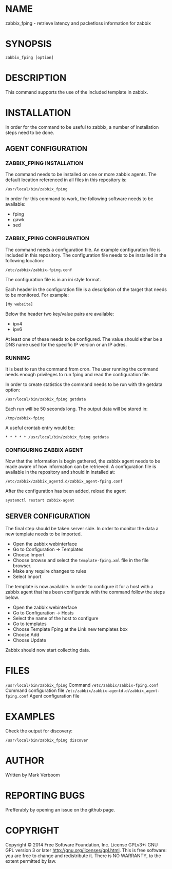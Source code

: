# NAME

zabbix_fping - retrieve latency and packetloss information for zabbix

# SYNOPSIS

`zabbix_fping [option]`

# DESCRIPTION

This command supports the use of the included template in zabbix.

# INSTALLATION

In order for the command to be useful to zabbix, a number of installation steps
need to be done.

## AGENT CONFIGURATION

### ZABBIX_FPING INSTALLATION

The command needs to be installed on one or more zabbix agents. The default location
referenced in all files in this repository is:

`/usr/local/bin/zabbix_fping`

In order for this command to work, the following software needs to be available:

* fping
* gawk
* sed

### ZABBIX_FPING CONFIGURATION

The command needs a configuration file. An example configuration file is included
in this repository. The configuration file needs to be installed in the following
location:

`/etc/zabbix/zabbix-fping.conf`

The configuration file is in an ini style format.

Each header in the configuration file is a description of the target that needs to
be monitored. For example:

`[My website]`

Below the header two key/value pairs are available:

* ipv4
* ipv6

At least one of these needs to be configured. The value should either be a DNS
name used for the specific IP version or an IP adres.

### RUNNING

It is best to run the command from cron. The user running the command needs enough
privileges to run fping and read the configuration file.

In order to create statistics the command needs to be run with the getdata option:

`/usr/local/bin/zabbix_fping getdata`

Each run will be 50 seconds long. The output data will be stored in:

`/tmp/zabbix-fping`

A useful crontab entry would be:

`* * * * * /usr/local/bin/zabbix_fping getdata`

### CONFIGURING ZABBIX AGENT

Now that the information is begin gathered, the zabbix agent needs to be made aware
of how information can be retrieved. A configuration file is available in the
repository and should in installed at:

`/etc/zabbix/zabbix_agentd.d/zabbix_agent-fping.conf`

After the configuration has been added, reload the agent

`systemctl restart zabbix-agent`

## SERVER CONFIGURATION

The final step should be taken server side. In order to monitor the data a new
template needs to be imported.

* Open the zabbix webinterface
* Go to Configuration -> Templates
* Choose Import
* Choose browse and select the `template-fping.xml` file in the file browser.
* Make any require changes to rules
* Select Import

The template is now available. In order to configure it for a host with a zabbix
agent that has been configuratie with the command follow the steps below.

* Open the zabbix webinterface
* Go to Configuration -> Hosts
* Select the name of the host to configure
* Go to templates
* Choose Template Fping at the Link new templates box
* Choose Add
* Choose Update

Zabbix should now start collecting data.

# FILES

`/usr/local/bin/zabbix_fping` Command
`/etc/zabbix/zabbix-fping.conf` Command configuration file
`/etc/zabbix/zabbix-agentd.d/zabbix_agent-fping.conf` Agent configuration file

# EXAMPLES

Check the output for discovery:

`/usr/local/bin/zabbix_fping discover`

# AUTHOR

Written by Mark Verboom

# REPORTING BUGS

Prefferably by opening an issue on the github page.

# COPYRIGHT

Copyright  ©  2014  Free Software Foundation, Inc.  License GPLv3+: GNU
GPL version 3 or later <http://gnu.org/licenses/gpl.html>.
This is free software: you are free  to  change  and  redistribute  it.
There is NO WARRANTY, to the extent permitted by law.
